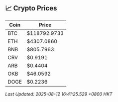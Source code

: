 ## 📈 Crypto Prices

| Coin | Price |
| ---- | ----- |
| BTC | $118792.9733 |
| ETH | $4307.0860 |
| BNB | $805.7963 |
| CRV | $0.9191 |
| ARB | $0.4404 |
| OKB | $46.0592 |
| DOGE | $0.2236 |

_Last Updated: 2025-08-12 16:41:25.529 +0800 HKT_